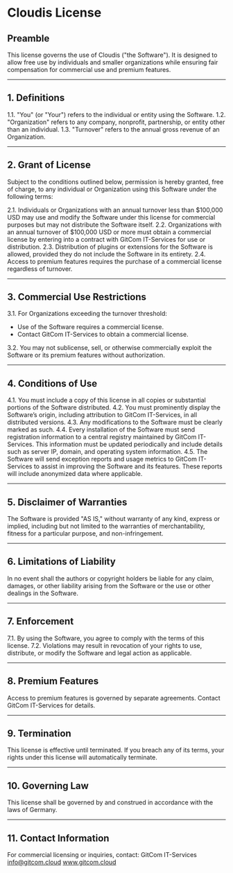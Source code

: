 # Cloudis License

## Preamble
This license governs the use of Cloudis ("the Software"). It is designed to allow free use by individuals and smaller organizations while ensuring fair compensation for commercial use and premium features.

---

## 1. Definitions
1.1. "You" (or "Your") refers to the individual or entity using the Software.
1.2. "Organization" refers to any company, nonprofit, partnership, or entity other than an individual.
1.3. "Turnover" refers to the annual gross revenue of an Organization.

---

## 2. Grant of License
Subject to the conditions outlined below, permission is hereby granted, free of charge, to any individual or Organization using this Software under the following terms:

2.1. Individuals or Organizations with an annual turnover less than $100,000 USD may use and modify the Software under this license for commercial purposes but may not distribute the Software itself.
2.2. Organizations with an annual turnover of $100,000 USD or more must obtain a commercial license by entering into a contract with GitCom IT-Services for use or distribution.
2.3. Distribution of plugins or extensions for the Software is allowed, provided they do not include the Software in its entirety.
2.4. Access to premium features requires the purchase of a commercial license regardless of turnover.

---

## 3. Commercial Use Restrictions
3.1. For Organizations exceeding the turnover threshold:
  - Use of the Software requires a commercial license.
  - Contact GitCom IT-Services to obtain a commercial license.

3.2. You may not sublicense, sell, or otherwise commercially exploit the Software or its premium features without authorization.

---

## 4. Conditions of Use
4.1. You must include a copy of this license in all copies or substantial portions of the Software distributed.
4.2. You must prominently display the Software’s origin, including attribution to GitCom IT-Services, in all distributed versions.
4.3. Any modifications to the Software must be clearly marked as such.
4.4. Every installation of the Software must send registration information to a central registry maintained by GitCom IT-Services. This information must be updated periodically and include details such as server IP, domain, and operating system information.
4.5. The Software will send exception reports and usage metrics to GitCom IT-Services to assist in improving the Software and its features. These reports will include anonymized data where applicable.

---

## 5. Disclaimer of Warranties
The Software is provided "AS IS," without warranty of any kind, express or implied, including but not limited to the warranties of merchantability, fitness for a particular purpose, and non-infringement.

---

## 6. Limitations of Liability
In no event shall the authors or copyright holders be liable for any claim, damages, or other liability arising from the Software or the use or other dealings in the Software.

---

## 7. Enforcement
7.1. By using the Software, you agree to comply with the terms of this license.
7.2. Violations may result in revocation of your rights to use, distribute, or modify the Software and legal action as applicable.

---

## 8. Premium Features
Access to premium features is governed by separate agreements. Contact GitCom IT-Services for details.

---

## 9. Termination
This license is effective until terminated. If you breach any of its terms, your rights under this license will automatically terminate.

---

## 10. Governing Law
This license shall be governed by and construed in accordance with the laws of Germany.

---

## 11. Contact Information
For commercial licensing or inquiries, contact:
GitCom IT-Services
info@gitcom.cloud
www.gitcom.cloud
